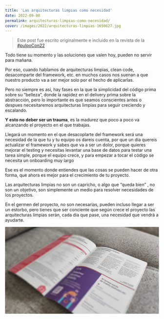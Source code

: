 ```yaml
---
title: 'Las arquitecturas limpias como necesidad'
date: 2022-09-08
permalink: arquitecturas-limpias-como-necesidad/
cover: /images/2022/arquitecturas-limpias-1650627.jpg
---
```


> Este post fue escrito originalmente e incluido en la revista de la [#pulpoCon22](https://pulpocon.es)

Todo tiene su momento y las soluciones que valen hoy, pueden no servir para mañana.

Por eso, cuando hablamos de arquitecturas limpias, clean code, desacomparte del framework, etc. en muchos casos nos suenan a que nuestro producto va a ser mejor solo por el hecho de aplicarlas.

Pero no siempre es así, hay fases en la que la simplicidad del código prima sobre su “belleza”, donde la rapidez en el delivery prima sobre la abstracción, pero lo importante es que seamos conscientes antes o despues necesitaremos arquitecturas limpias para seguir creciendo y escalando.

**Y esto no deber ser un trauma**, es la madurez  que poco a poco va alcanzando el proyecto en el que trabajas.

Llegará un momento en el que desacoplarte del framework será una necesidad de la que tu y tu equipo os dareis cuenta, por que un dia quereis actualizar el framework y sabes que va a ser un dolor, porque quieres mejorar el testing y necesitas levantar una base de datos para testar una tarea simple, porque el equipo crece, y para empezar a tocar el código se necesita un onboarding muy largo

Ese es el momento donde entiendes que las cosas se pueden hacer de otra forma, que ahora es mejor para el crecimiento de tu proyecto.

Las arquitecturas limpias no son un capricho, o algo que “queda bien” , no son un objetivo, son simplemente un medio para resolver necesidades de los proyectos.

En el germen del proyecto, no son necesarias, pueden incluso llegar a ser un estorbo, pero tienes que ser conciente que según crece el proyecto las arquitecturas limpias serán, cada dia que pase, una necesidad que vendrá a ayudarte.



![](/images/2022/arquitecturas-limpias-revista.jpg)
